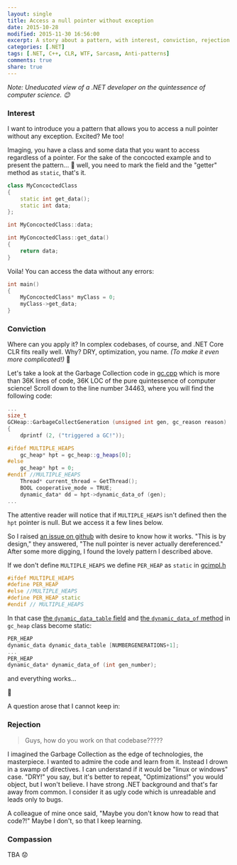 ```yaml
---
layout: single
title: Access a null pointer without exception
date: 2015-10-28
modified: 2015-11-30 16:56:00
excerpt: A story about a pattern, with interest, conviction, rejection and compassion in the end.
categories: [.NET]
tags: [.NET, C++, CLR, WTF, Sarcasm, Anti-patterns]
comments: true
share: true
---
```


_Note: Uneducated view of a .NET developer on the quintessence of computer science. :blush:_


### Interest

I want to introduce you a pattern that allows you to access a null pointer without any exception. Excited? Me too!

Imaging, you have a class and some data that you want to access regardless of a pointer. For the sake of the concocted example and to present the pattern... :grimacing: well, you need to mark the field and the "getter" method as `static`, that's it.

```cpp
class MyConcoctedClass
{
	static int get_data();
	static int data;
};

int MyConcoctedClass::data;

int MyConcoctedClass::get_data()
{
	return data;
}
```

Voila! You can access the data without any errors:

```cpp
int main()
{
	MyConcoctedClass* myClass = 0;
	myClass->get_data;
}
```

### Conviction

Where can you apply it? In complex codebases, of course, and .NET Core CLR fits really well. Why? DRY, optimization, you name. _(To make it even more complicated!)_ :japanese_ogre:

Let's take a look at the Garbage Collection code in [gc.cpp][gc.cpp] which is more than 36K lines of code, 36K LOC of the pure quintessence of computer science! Scroll down to the line number 34463, where you will find the following code:

```cpp
...
size_t
GCHeap::GarbageCollectGeneration (unsigned int gen, gc_reason reason)
{
    dprintf (2, ("triggered a GC!"));

#ifdef MULTIPLE_HEAPS
    gc_heap* hpt = gc_heap::g_heaps[0];
#else
    gc_heap* hpt = 0;
#endif //MULTIPLE_HEAPS
    Thread* current_thread = GetThread();
    BOOL cooperative_mode = TRUE;
    dynamic_data* dd = hpt->dynamic_data_of (gen);
...
```

The attentive reader will notice that if `MULTIPLE_HEAPS` isn't defined then the `hpt` pointer is null. But we access it a few lines below.

So I raised [an issue on github][issue] with desire to know how it works. "This is by design," they answered, "The null pointer is never actually dereferenced." After some more digging, I found the lovely pattern I described above.

If we don't define `MULTIPLE_HEAPS` we define `PER_HEAP` as `static` in [gcimpl.h][gcimpl.h]

```cpp
#ifdef MULTIPLE_HEAPS
#define PER_HEAP
#else //MULTIPLE_HEAPS
#define PER_HEAP static
#endif // MULTIPLE_HEAPS
```

In that case [the `dynamic_data_table` field][gcpriv.h-static] and [the `dynamic_data_of` method][gcpriv.h-static-method] in `gc_heap` class become static:

```cpp
PER_HEAP
dynamic_data dynamic_data_table [NUMBERGENERATIONS+1];
...
PER_HEAP
dynamic_data* dynamic_data_of (int gen_number);
```

and everything works...

:see_no_evil:

A question arose that I cannot keep in:

### Rejection

> Guys, how do you work on that codebase?????

I imagined the Garbage Collection as the edge of technologies, the masterpiece. I wanted to admire the code and learn from it. Instead I drown in a swamp of directives. I can understand if it would be "linux or windows" case. "DRY!" you say, but it's better to repeat, "Optimizations!" you would object, but I won't believe. I have strong .NET background and that's far away from common. I consider it as ugly code which is unreadable and leads only to bugs.

A colleague of mine once said, "Maybe you don't know how to read that code?!" Maybe I don't, so that I keep learning.

### Compassion

TBA :worried:

  [gc.cpp]: https://raw.githubusercontent.com/dotnet/coreclr/release/1.0.0-rc1/src/gc/gc.cpp
  [issue]: https://github.com/dotnet/coreclr/issues/1860
  [gcimpl.h]: https://github.com/dotnet/coreclr/blob/release/1.0.0-rc1/src/gc/gcimpl.h#L22
  [gcpriv.h-static]: https://github.com/dotnet/coreclr/blob/release/1.0.0-rc1/src/gc/gcpriv.h#L3431
  [gcpriv.h-static-method]: https://github.com/dotnet/coreclr/blob/release/1.0.0-rc1/src/gc/gcpriv.h#L1895
